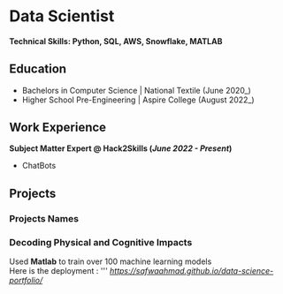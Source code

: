 # Data Scientist

#### Technical Skills: Python, SQL, AWS, Snowflake, MATLAB

## Education
- Bachelors in Computer Science	| National Textile (June 2020_)
- Higher School Pre-Engineering | Aspire College  (August 2022_)								       		
	 			        		

## Work Experience
**Subject Matter Expert @ Hack2Skills (_June 2022 - Present_)**
- ChatBots
  
## Projects
### Projects Names



### Decoding Physical and Cognitive Impacts

Used **Matlab** to train over 100 machine learning models
<br>
Here is the deployment : 
'''
*https://safwaahmad.github.io/data-science-portfolio/*

